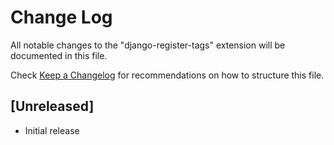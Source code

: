 # Change Log

All notable changes to the "django-register-tags" extension will be documented in this file.

Check [Keep a Changelog](http://keepachangelog.com/) for recommendations on how to structure this file.

## [Unreleased]

- Initial release